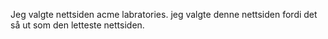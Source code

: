 Jeg valgte nettsiden acme labratories. 
jeg valgte denne nettsiden fordi det så ut som den letteste nettsiden.


